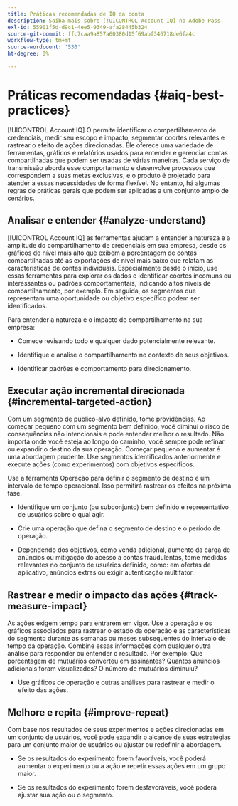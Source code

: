 ```yaml
---
title: Práticas recomendadas de IQ da conta
description: Saiba mais sobre [!UICONTROL Account IQ] no Adobe Pass.
exl-id: 55901f5d-d9c1-4ee5-9349-afa28445b324
source-git-commit: ffc7caa9a857a60380d15f69abf346718de6fa4c
workflow-type: tm+mt
source-wordcount: '530'
ht-degree: 0%

---
```


# Práticas recomendadas {#aiq-best-practices}

[!UICONTROL Account IQ] O permite identificar o compartilhamento de credenciais, medir seu escopo e impacto, segmentar coortes relevantes e rastrear o efeito de ações direcionadas. Ele oferece uma variedade de ferramentas, gráficos e relatórios usados para entender e gerenciar contas compartilhadas que podem ser usadas de várias maneiras. Cada serviço de transmissão aborda esse comportamento e desenvolve processos que correspondem a suas metas exclusivas, e o produto é projetado para atender a essas necessidades de forma flexível.  No entanto, há algumas regras de práticas gerais que podem ser aplicadas a um conjunto amplo de cenários.

## Analisar e entender {#analyze-understand}

[!UICONTROL Account IQ] as ferramentas ajudam a entender a natureza e a amplitude do compartilhamento de credenciais em sua empresa, desde os gráficos de nível mais alto que exibem a porcentagem de contas compartilhadas até as exportações de nível mais baixo que relatam as características de contas individuais. Especialmente desde o início, use essas ferramentas para explorar os dados e identificar coortes incomuns ou interessantes ou padrões comportamentais, indicando altos níveis de compartilhamento, por exemplo. Em seguida, os segmentos que representam uma oportunidade ou objetivo específico podem ser identificados.

Para entender a natureza e o impacto do compartilhamento na sua empresa:

* Comece revisando todo e qualquer dado potencialmente relevante.

* Identifique e analise o compartilhamento no contexto de seus objetivos.

* Identificar padrões e comportamento para direcionamento.

## Executar ação incremental direcionada {#incremental-targeted-action}

Com um segmento de público-alvo definido, tome providências. Ao começar pequeno com um segmento bem definido, você diminui o risco de consequências não intencionais e pode entender melhor o resultado. Não importa onde você esteja ao longo do caminho, você sempre pode refinar ou expandir o destino da sua operação.
Começar pequeno e aumentar é uma abordagem prudente. Use segmentos identificados anteriormente e execute ações (como experimentos) com objetivos específicos.

Use a ferramenta Operação para definir o segmento de destino e um intervalo de tempo operacional. Isso permitirá rastrear os efeitos na próxima fase.

* Identifique um conjunto (ou subconjunto) bem definido e representativo de usuários sobre o qual agir.

* Crie uma operação que defina o segmento de destino e o período de operação.

* Dependendo dos objetivos, como venda adicional, aumento da carga de anúncios ou mitigação do acesso a contas fraudulentas, tome medidas relevantes no conjunto de usuários definido, como: em ofertas de aplicativo, anúncios extras ou exigir autenticação multifator.

<!--If necessary, gauge the affect [by measuring the impact of actions taken](#track-measure-impact).-->

## Rastrear e medir o impacto das ações {#track-measure-impact}

As ações exigem tempo para entrarem em vigor. Use a operação e os gráficos associados para rastrear o estado da operação e as características do segmento durante as semanas ou meses subsequentes do intervalo de tempo da operação. Combine essas informações com qualquer outra análise para responder ou entender o resultado. Por exemplo: Que porcentagem de mutuários converteu em assinantes? Quantos anúncios adicionais foram visualizados? O número de mutuários diminuiu?

* Use gráficos de operação e outras análises para rastrear e medir o efeito das ações.

## Melhore e repita {#improve-repeat}

Com base nos resultados de seus experimentos e ações direcionadas em um conjunto de usuários, você pode expandir o alcance de suas estratégias para um conjunto maior de usuários ou ajustar ou redefinir a abordagem.

* Se os resultados do experimento forem favoráveis, você poderá aumentar o experimento ou a ação e repetir essas ações em um grupo maior.

* Se os resultados do experimento forem desfavoráveis, você poderá ajustar sua ação ou o segmento.

<!--

Best Practices
[!UICONTROL Account IQ] enables you to maximize your business ROI, and eventually grow your subscribers and revenue by understanding subscriber usage patterns and password sharing. Read on to know how you can make the best use of [!UICONTROL Account IQ] to manage credential sharing.

Analyze and understand
Authorized access of streaming services generates vast sums of data representing user activity. Use [!UICONTROL Account IQ] analytics tools to explore the data and identify interesting cohorts or behavioral patterns that indicate sharing. Then, segments representing a particular opportunity or objective can be identified.

To understand nature and impact of sharing on your business:

Use [!UICONTROL Account IQ] to access all relevant data.

Identify and analyze sharing in the context of your objectives.

Identify patterns and behavior to target.

Take targeted incremental action
To start small and ramp up is a prudent approach. Use previously identified segments, and take actions (as experiments) with specific objectives.

Identify a well-defined, representative subset of users in the segment to act on.

Depending on objectives such as upselling, increasing ad load, or mitigating access to fraudulent accounts, take relevant actions to include customer messaging or offers, extra ads, or requiring multi-factor authentication.

Target users are likely to respond to offers to upgrade and pay for sharing.

Align enterprise stakeholders to update strategy, such as:

Revisit partner agreements to enlist cooperation or concessions.

Simplify access and enhance the user experience for good customers.

Mitigate sharing by limiting access to obvious moochers.

If necessary, gauge the affect by measuring the impact of actions taken.

Track and measure the impact of actions
Once you have acted on some set of users within a segment, it is important to measure the effect of those actions over a subsequent period of weeks or months. For example, you would want to understand:

What percentage of borrowers converted to subscribers?

How many additional ads were viewed?

Did the number of borrowers decrease?

[!UICONTROL Account IQ]'s sophisticated machine learning based models help you analyze and measure the impacts of your experiments (or actions).

Improve and repeat
Based on the outcomes of your experiments and targeted actions on small groups of users, you can expand the reach of your strategies to rest of the user segment or reset the strategy and audience to act on.

Based on the usage insights from risk indices, sharing levels, and usage patterns, you can create experiments (or operations) and tailor your actions for strategic goals or desired outcomes.

If the results of the experiment are favorable, then you can scale up the experiment, and repeat those actions on a larger group.

If the results of the experiment are unfavorable, then you can adjust your action or the experiment group.

Therefore, understanding, acting, and tracking are the keys to optimally mitigate and manage credential sharing in your subscribers.
-->
